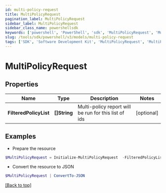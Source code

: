 ```yaml
---
id: multi-policy-request
title: MultiPolicyRequest
pagination_label: MultiPolicyRequest
sidebar_label: MultiPolicyRequest
sidebar_class_name: powershellsdk
keywords: ['powershell', 'PowerShell', 'sdk', 'MultiPolicyRequest', 'MultiPolicyRequest'] 
slug: /tools/sdk/powershell/v3/models/multi-policy-request
tags: ['SDK', 'Software Development Kit', 'MultiPolicyRequest', 'MultiPolicyRequest']
---
```



# MultiPolicyRequest

## Properties

Name | Type | Description | Notes
------------ | ------------- | ------------- | -------------
**FilteredPolicyList** | **[]String** | Multi-policy report will be run for this list of ids | [optional] 

## Examples

- Prepare the resource
```powershell
$MultiPolicyRequest = Initialize-MultiPolicyRequest  -FilteredPolicyList null
```

- Convert the resource to JSON
```powershell
$MultiPolicyRequest | ConvertTo-JSON
```


[[Back to top]](#) 

